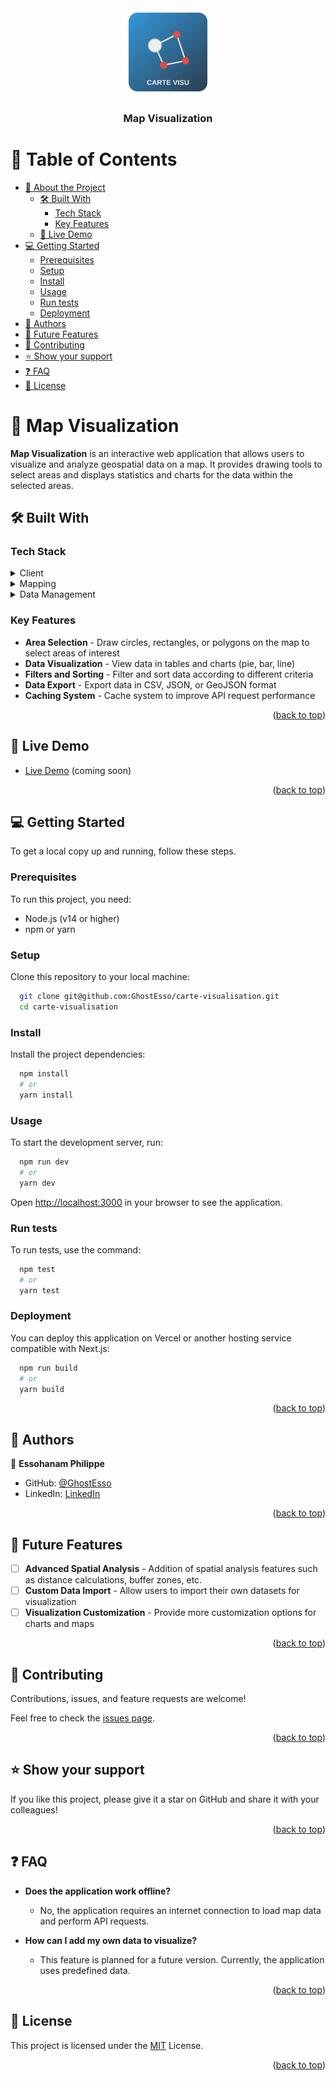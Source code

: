 <div align="center" id="readme-top">
  <img src="public/carte-visu-logo.svg" alt="logo" width="140" height="auto" />
  <br/>

  <h3><b>Map Visualization</b></h3>

</div>

<!-- TABLE OF CONTENTS -->

# 📗 Table of Contents

- [📖 About the Project](#about-project)
  - [🛠 Built With](#built-with)
    - [Tech Stack](#tech-stack)
    - [Key Features](#key-features)
  - [🚀 Live Demo](#live-demo)
- [💻 Getting Started](#getting-started)
  - [Prerequisites](#prerequisites)
  - [Setup](#setup)
  - [Install](#install)
  - [Usage](#usage)
  - [Run tests](#run-tests)
  - [Deployment](#deployment)
- [👥 Authors](#authors)
- [🔭 Future Features](#future-features)
- [🤝 Contributing](#contributing)
- [⭐️ Show your support](#support)
- [❓ FAQ](#faq)
- [📝 License](#license)

<!-- PROJECT DESCRIPTION -->

# 📖 Map Visualization <a name="about-project"></a>

**Map Visualization** is an interactive web application that allows users to visualize and analyze geospatial data on a map. It provides drawing tools to select areas and displays statistics and charts for the data within the selected areas.

## 🛠 Built With <a name="built-with"></a>

### Tech Stack <a name="tech-stack"></a>

<details>
  <summary>Client</summary>
  <ul>
    <li><a href="https://nextjs.org/">Next.js</a></li>
    <li><a href="https://reactjs.org/">React.js</a></li>
    <li><a href="https://www.typescriptlang.org/">TypeScript</a></li>
    <li><a href="https://www.chartjs.org/">Chart.js</a></li>
  </ul>
</details>

<details>
  <summary>Mapping</summary>
  <ul>
    <li><a href="https://leafletjs.com/">Leaflet</a></li>
  </ul>
</details>

<details>
  <summary>Data Management</summary>
  <ul>
    <li>API Services with integrated caching</li>
    <li>Data export in CSV, JSON, and GeoJSON formats</li>
  </ul>
</details>

<!-- KEY FEATURES -->

### Key Features <a name="key-features"></a>

- **Area Selection** - Draw circles, rectangles, or polygons on the map to select areas of interest
- **Data Visualization** - View data in tables and charts (pie, bar, line)
- **Filters and Sorting** - Filter and sort data according to different criteria
- **Data Export** - Export data in CSV, JSON, or GeoJSON format
- **Caching System** - Cache system to improve API request performance

<p align="right">(<a href="#readme-top">back to top</a>)</p>

<!-- LIVE DEMO -->

## 🚀 Live Demo <a name="live-demo"></a>

- [Live Demo](https://carte-visualisation.vercel.app) (coming soon)

<p align="right">(<a href="#readme-top">back to top</a>)</p>

<!-- GETTING STARTED -->

## 💻 Getting Started <a name="getting-started"></a>

To get a local copy up and running, follow these steps.

### Prerequisites <a name="prerequisites"></a>

To run this project, you need:

- Node.js (v14 or higher)
- npm or yarn

### Setup <a name="setup"></a>

Clone this repository to your local machine:

```sh
  git clone git@github.com:GhostEsso/carte-visualisation.git
  cd carte-visualisation
```

### Install <a name="install"></a>

Install the project dependencies:

```sh
  npm install
  # or
  yarn install
```

### Usage <a name="usage"></a>

To start the development server, run:

```sh
  npm run dev
  # or
  yarn dev
```

Open [http://localhost:3000](http://localhost:3000) in your browser to see the application.

### Run tests <a name="run-tests"></a>

To run tests, use the command:

```sh
  npm test
  # or
  yarn test
```

### Deployment <a name="deployment"></a>

You can deploy this application on Vercel or another hosting service compatible with Next.js:

```sh
  npm run build
  # or
  yarn build
```

<p align="right">(<a href="#readme-top">back to top</a>)</p>

<!-- AUTHORS -->

## 👥 Authors <a name="authors"></a>

👤 **Essohanam Philippe**

- GitHub: [@GhostEsso](https://github.com/GhostEsso)
- LinkedIn: [LinkedIn](https://linkedin.com/in/linkedinhandle)

<p align="right">(<a href="#readme-top">back to top</a>)</p>

<!-- FUTURE FEATURES -->

## 🔭 Future Features <a name="future-features"></a>

- [ ] **Advanced Spatial Analysis** - Addition of spatial analysis features such as distance calculations, buffer zones, etc.
- [ ] **Custom Data Import** - Allow users to import their own datasets for visualization
- [ ] **Visualization Customization** - Provide more customization options for charts and maps

<p align="right">(<a href="#readme-top">back to top</a>)</p>

<!-- CONTRIBUTING -->

## 🤝 Contributing <a name="contributing"></a>

Contributions, issues, and feature requests are welcome!

Feel free to check the [issues page](https://github.com/GhostEsso/carte-visualisation/issues).

<p align="right">(<a href="#readme-top">back to top</a>)</p>

<!-- SUPPORT -->

## ⭐️ Show your support <a name="support"></a>

If you like this project, please give it a star on GitHub and share it with your colleagues!

<p align="right">(<a href="#readme-top">back to top</a>)</p>

<!-- FAQ -->

## ❓ FAQ <a name="faq"></a>

- **Does the application work offline?**

  - No, the application requires an internet connection to load map data and perform API requests.

- **How can I add my own data to visualize?**

  - This feature is planned for a future version. Currently, the application uses predefined data.

<p align="right">(<a href="#readme-top">back to top</a>)</p>

<!-- LICENSE -->

## 📝 License <a name="license"></a>

This project is licensed under the [MIT](./LICENSE) License.

<p align="right">(<a href="#readme-top">back to top</a>)</p>


